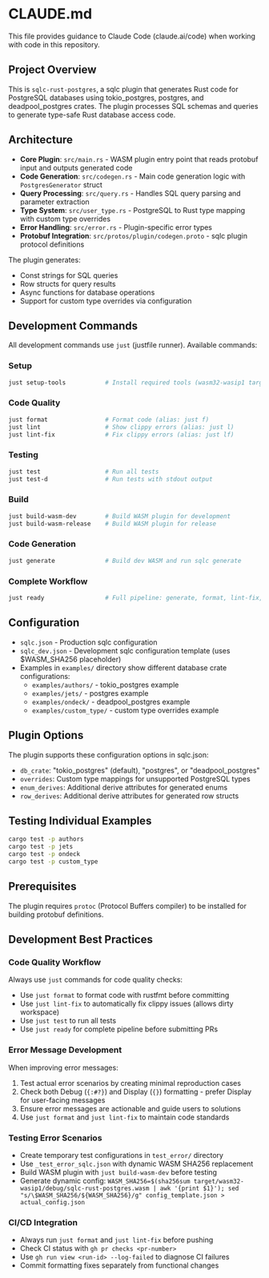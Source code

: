 # CLAUDE.md

This file provides guidance to Claude Code (claude.ai/code) when working with code in this repository.

## Project Overview

This is `sqlc-rust-postgres`, a sqlc plugin that generates Rust code for PostgreSQL databases using tokio_postgres, postgres, and deadpool_postgres crates. The plugin processes SQL schemas and queries to generate type-safe Rust database access code.

## Architecture

- **Core Plugin**: `src/main.rs` - WASM plugin entry point that reads protobuf input and outputs generated code
- **Code Generation**: `src/codegen.rs` - Main code generation logic with `PostgresGenerator` struct
- **Query Processing**: `src/query.rs` - Handles SQL query parsing and parameter extraction
- **Type System**: `src/user_type.rs` - PostgreSQL to Rust type mapping with custom type overrides
- **Error Handling**: `src/error.rs` - Plugin-specific error types
- **Protobuf Integration**: `src/protos/plugin/codegen.proto` - sqlc plugin protocol definitions

The plugin generates:
- Const strings for SQL queries
- Row structs for query results
- Async functions for database operations
- Support for custom type overrides via configuration

## Development Commands

All development commands use `just` (justfile runner). Available commands:

### Setup
```bash
just setup-tools           # Install required tools (wasm32-wasip1 target)
```

### Code Quality
```bash
just format                # Format code (alias: just f)
just lint                  # Show clippy errors (alias: just l)
just lint-fix              # Fix clippy errors (alias: just lf)
```

### Testing
```bash
just test                  # Run all tests
just test-d                # Run tests with stdout output
```

### Build
```bash
just build-wasm-dev        # Build WASM plugin for development
just build-wasm-release    # Build WASM plugin for release
```

### Code Generation
```bash
just generate              # Build dev WASM and run sqlc generate
```

### Complete Workflow
```bash
just ready                 # Full pipeline: generate, format, lint-fix, test, build-wasm-release
```

## Configuration

- `sqlc.json` - Production sqlc configuration
- `sqlc_dev.json` - Development sqlc configuration template (uses $WASM_SHA256 placeholder)
- Examples in `examples/` directory show different database crate configurations:
  - `examples/authors/` - tokio_postgres example
  - `examples/jets/` - postgres example  
  - `examples/ondeck/` - deadpool_postgres example
  - `examples/custom_type/` - custom type overrides example

## Plugin Options

The plugin supports these configuration options in sqlc.json:
- `db_crate`: "tokio_postgres" (default), "postgres", or "deadpool_postgres"
- `overrides`: Custom type mappings for unsupported PostgreSQL types
- `enum_derives`: Additional derive attributes for generated enums
- `row_derives`: Additional derive attributes for generated row structs

## Testing Individual Examples

```bash
cargo test -p authors
cargo test -p jets  
cargo test -p ondeck
cargo test -p custom_type
```

## Prerequisites

The plugin requires `protoc` (Protocol Buffers compiler) to be installed for building protobuf definitions.

## Development Best Practices

### Code Quality Workflow
Always use `just` commands for code quality checks:
- Use `just format` to format code with rustfmt before committing
- Use `just lint-fix` to automatically fix clippy issues (allows dirty workspace)
- Use `just test` to run all tests
- Use `just ready` for complete pipeline before submitting PRs

### Error Message Development
When improving error messages:
1. Test actual error scenarios by creating minimal reproduction cases
2. Check both Debug (`{:#?}`) and Display (`{}`) formatting - prefer Display for user-facing messages
3. Ensure error messages are actionable and guide users to solutions
4. Use `just format` and `just lint-fix` to maintain code standards

### Testing Error Scenarios
- Create temporary test configurations in `test_error/` directory
- Use `_test_error_sqlc.json` with dynamic WASM SHA256 replacement
- Build WASM plugin with `just build-wasm-dev` before testing
- Generate dynamic config: `WASM_SHA256=$(sha256sum target/wasm32-wasip1/debug/sqlc-rust-postgres.wasm | awk '{print $1}'); sed "s/\$WASM_SHA256/${WASM_SHA256}/g" config_template.json > actual_config.json`

### CI/CD Integration
- Always run `just format` and `just lint-fix` before pushing
- Check CI status with `gh pr checks <pr-number>`
- Use `gh run view <run-id> --log-failed` to diagnose CI failures
- Commit formatting fixes separately from functional changes